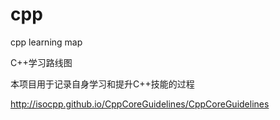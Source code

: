 # cpp
cpp learning map

C++学习路线图

本项目用于记录自身学习和提升C++技能的过程  



http://isocpp.github.io/CppCoreGuidelines/CppCoreGuidelines
